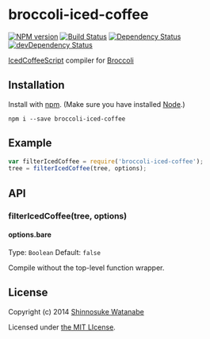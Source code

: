 # broccoli-iced-coffee

[![NPM version](https://badge.fury.io/js/broccoli-iced-coffee.png)](http://badge.fury.io/js/broccoli-iced-coffee)
[![Build Status](https://travis-ci.org/shinnn/broccoli-iced-coffee.png?branch=master)](https://travis-ci.org/shinnn/broccoli-iced-coffee)
[![Dependency Status](https://david-dm.org/shinnn/broccoli-iced-coffee.png)](https://david-dm.org/shinnn/broccoli-iced-coffee)
[![devDependency Status](https://david-dm.org/shinnn/broccoli-iced-coffee/dev-status.png)](https://david-dm.org/shinnn/broccoli-iced-coffee#info=devDependencies)

[IcedCoffeeScript](http://maxtaco.github.io/coffee-script/) compiler for [Broccoli](https://github.com/joliss/broccoli)

## Installation

Install with [npm](https://www.npmjs.org/). (Make sure you have installed [Node](http://nodejs.org/).)

```
npm i --save broccoli-iced-coffee
```

## Example

```javascript
var filterIcedCoffee = require('broccoli-iced-coffee');
tree = filterIcedCoffee(tree, options);
```

## API

### filterIcedCoffee(tree, options)

#### options.bare

Type: `Boolean` Default: `false`

Compile without the top-level function wrapper.

## License

Copyright (c) 2014 [Shinnosuke Watanabe](https://github.com/shinnn)

Licensed under [the MIT LIcense](./LICENSE).
